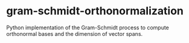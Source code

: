 # gram-schmidt-orthonormalization
Python implementation of the Gram-Schmidt process to compute orthonormal bases and the dimension of vector spans.
